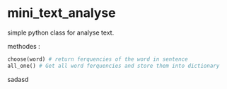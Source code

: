 # mini_text_analyse

simple python class for analyse text.

methodes :
``` python
choose(word) # return ferquencies of the word in sentence
all_one() # Get all word ferquencies and store them into dictionary
```
sadasd
